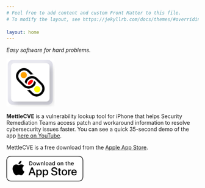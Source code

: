 ```yaml
---
# Feel free to add content and custom Front Matter to this file.
# To modify the layout, see https://jekyllrb.com/docs/themes/#overriding-theme-defaults

layout: home
---
```


*Easy software for hard problems.*

<img src="/images/MettleCVE-150x150px.png" title="WebMettle Systems logo" height="25%" width="25%"><br>

**MettleCVE** is a vulnerability lookup tool for iPhone that helps Security Remediation Teams access
patch and workaround information to resolve cybersecurity issues faster. You can see a quick 35-second
demo of the app [here on YouTube][MettleCVEYouTubeDemoURL].

MettleCVE is a free download from the [Apple App Store][MettleCVEAppURL].

[<img src="images/Download_on_the_App_Store_Badge_US-UK_RGB_wht_092917.svg" title="Goto the Apple App Store..." height="40%" width="40%">](https://apps.apple.com/us/app/mettlecve/id1555613958)

[MettleCVEYouTubeDemoURL]: https://www.youtube.com/watch?v=1yEPwOJVhMo
[MettleCVEAppURL]: https://apps.apple.com/us/app/mettlecve/id1555613958
